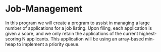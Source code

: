 # Job-Management

In this program we will create a program to assist in managing a large number of applications for a job listing. Upon filing, each application is given a score, and we only retain the applications of the current highest-scoring N applicants.
This application will be using an array-based min-heap to implement a priority queue.
